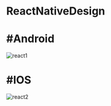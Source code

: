 # ReactNativeDesign

# #Android

![react1](https://user-images.githubusercontent.com/47599340/103163550-1f7e9c80-4810-11eb-8a5b-58336516d647.JPG)

# #IOS
![react2](https://user-images.githubusercontent.com/47599340/103163682-41791e80-4812-11eb-966e-e709aa77dd87.JPG)
